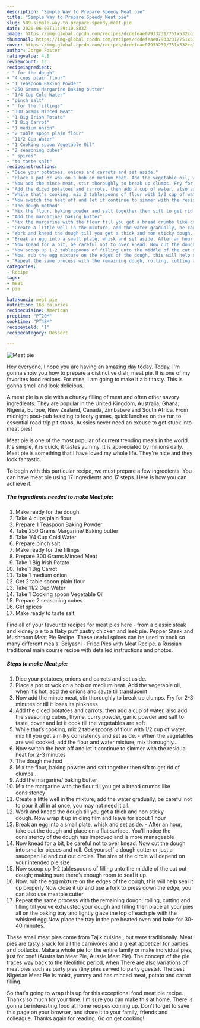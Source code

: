```yaml
---
description: "Simple Way to Prepare Speedy Meat pie"
title: "Simple Way to Prepare Speedy Meat pie"
slug: 589-simple-way-to-prepare-speedy-meat-pie
date: 2020-06-09T11:29:10.883Z
image: https://img-global.cpcdn.com/recipes/dcdefeae07933231/751x532cq70/meat-pie-recipe-main-photo.jpg
thumbnail: https://img-global.cpcdn.com/recipes/dcdefeae07933231/751x532cq70/meat-pie-recipe-main-photo.jpg
cover: https://img-global.cpcdn.com/recipes/dcdefeae07933231/751x532cq70/meat-pie-recipe-main-photo.jpg
author: Jorge Foster
ratingvalue: 4.8
reviewcount: 13
recipeingredient:
- " for the dough"
- "4 cups plain flour"
- "1 Teaspoon Baking Powder"
- "250 Grams Margarine Baking butter"
- "1/4 Cup Cold Water"
- "pinch salt"
- " for the fillings"
- "300 Grams Minced Meat"
- "1 Big Irish Potato"
- "1 Big Carrot"
- "1 medium onion"
- "2 table spoon plain flour"
- "11/2 Cup Water"
- "1 Cooking spoon Vegetable Oil"
- "2 seasoning cubes"
- " spices"
- "to taste salt"
recipeinstructions:
- "Dice your potatoes, onions and carrots and set aside."
- "Place a pot or wok on a hob on medium heat. Add the vegetable oil, when it’s hot, add the onions and sauté till translucent"
- "Now add the mince meat, stir thoroughly to break up clumps. Fry for 2-3 minutes or till it loses its pinkness"
- "Add the diced potatoes and carrots, then add a cup of water, also add the seasoning cubes, thyme, curry powder, garlic powder and salt to taste, cover and let it cook till the vegetables are soft"
- "While that’s cooking, mix 2 tablespoons of flour with 1/2 cup of water, mix till you get a milky consistency and set aside. When the vegetables are well cooked, add the flour and water mixture, mix thoroughly…"
- "Now switch the heat off and let it continue to simmer with the residual heat for 2-3 minutes"
- "The dough method"
- "Mix the flour, baking powder and salt together then sift to get rid of clumps…"
- "Add the margarine/ baking butter"
- "Mix the margarine with the flour till you get a bread crumbs like consistency"
- "Create a little well in the mixture, add the water gradually, be careful not to pour it all in at once, you may not need it all."
- "Work and knead the dough till you get a thick and non sticky dough. Now wrap it up in cling film and leave for about 1 hour"
- "Break an egg into a small plate, whisk and set aside. After an hour, take out the dough and place on a flat surface. You’ll notice the consistency of the dough has improved and is more manageable"
- "Now knead for a bit, be careful not to over knead. Now cut the dough into smaller pieces and roll. Get yourself a dough cutter or just a saucepan lid and cut out circles. The size of the circle will depend on your intended pie size"
- "Now scoop up 1-2 tablespoons of filling unto the middle of the cut out dough; making sure there’s enough room to seal it up."
- "Now, rub the egg mixture on the edges of the dough, this will help seal it up properly Now close it up and use a fork to press down the edge, you can also use meatpie cutter"
- "Repeat the same process with the remaining dough, rolling, cutting and filling till you’ve exhausted your dough and filling then place all your pies all on the baking tray and lightly glaze the top of each pie with the whisked egg.Now place the tray in the pre heated oven and bake for 30-40 minutes."
categories:
- Recipe
tags:
- meat
- pie

katakunci: meat pie 
nutrition: 163 calories
recipecuisine: American
preptime: "PT20M"
cooktime: "PT48M"
recipeyield: "1"
recipecategory: Dessert

---
```



![Meat pie](https://img-global.cpcdn.com/recipes/dcdefeae07933231/751x532cq70/meat-pie-recipe-main-photo.jpg)

Hey everyone, I hope you are having an amazing day today. Today, I'm gonna show you how to prepare a distinctive dish, meat pie. It is one of my favorites food recipes. For mine, I am going to make it a bit tasty. This is gonna smell and look delicious.

A meat pie is a pie with a chunky filling of meat and often other savory ingredients. They are popular in the United Kingdom, Australia, Ghana, Nigeria, Europe, New Zealand, Canada, Zimbabwe and South Africa. From midnight post-pub feasting to footy games, quick lunches on the run to essential road trip pit stops, Aussies never need an excuse to get stuck into meat pies!

Meat pie is one of the most popular of current trending meals in the world. It's simple, it is quick, it tastes yummy. It is appreciated by millions daily. Meat pie is something that I have loved my whole life. They're nice and they look fantastic.


To begin with this particular recipe, we must prepare a few ingredients. You can have meat pie using 17 ingredients and 17 steps. Here is how you can achieve it.

<!--inarticleads1-->

##### The ingredients needed to make Meat pie:

1. Make ready  for the dough
1. Take 4 cups plain flour
1. Prepare 1 Teaspoon Baking Powder
1. Take 250 Grams Margarine/ Baking butter
1. Take 1/4 Cup Cold Water
1. Prepare pinch salt
1. Make ready  for the fillings
1. Prepare 300 Grams Minced Meat
1. Take 1 Big Irish Potato
1. Take 1 Big Carrot
1. Take 1 medium onion
1. Get 2 table spoon plain flour
1. Take 11/2 Cup Water
1. Take 1 Cooking spoon Vegetable Oil
1. Prepare 2 seasoning cubes
1. Get  spices
1. Make ready to taste salt


Find all of your favourite recipes for meat pies here - from a classic steak and kidney pie to a flaky puff pastry chicken and leek pie. Pepper Steak and Mushroom Meat Pie Recipe. These useful spices can be used to cook so many different meals! Belyashi - Fried Pies with Meat Recipe. a Russian traditional main course recipe with detailed instructions and photos. 

<!--inarticleads2-->

##### Steps to make Meat pie:

1. Dice your potatoes, onions and carrots and set aside.
1. Place a pot or wok on a hob on medium heat. Add the vegetable oil, when it’s hot, add the onions and sauté till translucent
1. Now add the mince meat, stir thoroughly to break up clumps. Fry for 2-3 minutes or till it loses its pinkness
1. Add the diced potatoes and carrots, then add a cup of water, also add the seasoning cubes, thyme, curry powder, garlic powder and salt to taste, cover and let it cook till the vegetables are soft
1. While that’s cooking, mix 2 tablespoons of flour with 1/2 cup of water, mix till you get a milky consistency and set aside. - When the vegetables are well cooked, add the flour and water mixture, mix thoroughly…
1. Now switch the heat off and let it continue to simmer with the residual heat for 2-3 minutes
1. The dough method
1. Mix the flour, baking powder and salt together then sift to get rid of clumps…
1. Add the margarine/ baking butter
1. Mix the margarine with the flour till you get a bread crumbs like consistency
1. Create a little well in the mixture, add the water gradually, be careful not to pour it all in at once, you may not need it all.
1. Work and knead the dough till you get a thick and non sticky dough. Now wrap it up in cling film and leave for about 1 hour
1. Break an egg into a small plate, whisk and set aside. - After an hour, take out the dough and place on a flat surface. You’ll notice the consistency of the dough has improved and is more manageable
1. Now knead for a bit, be careful not to over knead. Now cut the dough into smaller pieces and roll. Get yourself a dough cutter or just a saucepan lid and cut out circles. The size of the circle will depend on your intended pie size
1. Now scoop up 1-2 tablespoons of filling unto the middle of the cut out dough; making sure there’s enough room to seal it up.
1. Now, rub the egg mixture on the edges of the dough, this will help seal it up properly Now close it up and use a fork to press down the edge, you can also use meatpie cutter
1. Repeat the same process with the remaining dough, rolling, cutting and filling till you’ve exhausted your dough and filling then place all your pies all on the baking tray and lightly glaze the top of each pie with the whisked egg.Now place the tray in the pre heated oven and bake for 30-40 minutes.


These small meat pies come from Tajik cuisine , but were traditionally. Meat pies are tasty snack for all the carnivores and a great appetizer for parties and potlucks. Make a whole pie for the entire family or make individual pies, just for one! (Australian Meat Pie, Aussie Meat Pie). The concept of the pie traces way back to the Neolithic period, when There are also variations of meat pies such as party pies (tiny pies served to party guests). The best Nigerian Meat Pie is moist, yummy and has minced meat, potato and carrot filling. 

So that's going to wrap this up for this exceptional food meat pie recipe. Thanks so much for your time. I'm sure you can make this at home. There is gonna be interesting food at home recipes coming up. Don't forget to save this page on your browser, and share it to your family, friends and colleague. Thanks again for reading. Go on get cooking!
